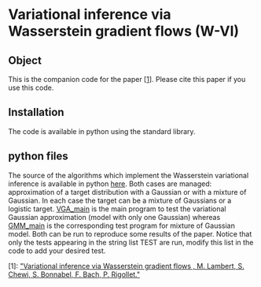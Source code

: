 # Variational inference via Wasserstein gradient flows (W-VI)

## Object

This is the companion code for the paper \[[1][4]\]. Please cite this paper if you use this code.  

## Installation
The code is available in python using the standard library. 

## python files
The source of the algorithms which implement the Wasserstein variational inference is available in python [here][0]. Both cases are managed: approximation of a target distribution with a Gaussian or with a mixture of Gaussian. In each case the target can be a mixture of Gaussians or a logistic target. [VGA_main][1] is the main program to test the variational Gaussian approximation (model with only one Gaussian) whereas [GMM_main][2] is the corresponding test program for mixture of Gaussian model. Both can be run to reproduce some results of the paper. Notice that only the tests appearing in the string list TEST are run, modify this list in the code to add your desired test. 

[0]: ./Core
[1]: ./VGA_main.py
[2]: ./GMM_main.py
[4]: https://arxiv.org/abs/2205.15902

\[1\]: ["Variational inference via Wasserstein gradient flows , M. Lambert, S. Chewi, S. Bonnabel, F. Bach, P. Rigollet."][4] 
